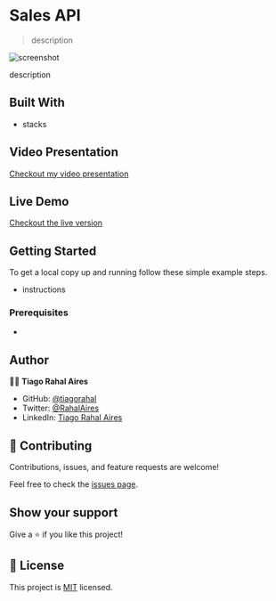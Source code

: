 # Sales API

> description 

![screenshot](./screenshot1.png)

description 

## Built With

- stacks


## Video Presentation

[Checkout my video presentation](--------------)

## Live Demo

[Checkout the live version](---------------------)

## Getting Started
To get a local copy up and running follow these simple example steps.
- instructions

### Prerequisites
- 

## Author

👨‍💻 **Tiago Rahal Aires**

- GitHub: [@tiagorahal](https://github.com/tiagorahal)
- Twitter: [@RahalAires](https://twitter.com/RahalAires)
- LinkedIn: [Tiago Rahal Aires](https://linkedin.com/tiagorahal)

## 🤝 Contributing

Contributions, issues, and feature requests are welcome!

Feel free to check the [issues page](https://github.com/tiagorahal/sales-api/issues).


## Show your support

Give a ⭐️ if you like this project!

## 📝 License

This project is [MIT](./LICENSE) licensed.
